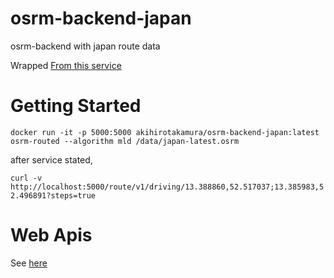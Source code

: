 # osrm-backend-japan

osrm-backend with japan route data

Wrapped [From this service](https://github.com/Project-OSRM/osrm-backend)

# Getting Started

`docker run -it -p 5000:5000 akihirotakamura/osrm-backend-japan:latest osrm-routed --algorithm mld /data/japan-latest.osrm `

after service stated,

`curl -v http://localhost:5000/route/v1/driving/13.388860,52.517037;13.385983,52.496891?steps=true`

# Web Apis

See [here](https://github.com/Project-OSRM/osrm-backend/blob/master/docs/http.md)
